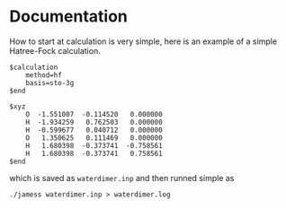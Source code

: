 
# Documentation

How to start at calculation is very simple,
here is an example of a simple Hatree-Fock calculation.


    $calculation
        method=hf
        basis=sto-3g
    $end

    $xyz
        O  -1.551007  -0.114520   0.000000
        H  -1.934259   0.762503   0.000000
        H  -0.599677   0.040712   0.000000
        O   1.350625   0.111469   0.000000
        H   1.680398  -0.373741  -0.758561
        H   1.680398  -0.373741   0.758561
    $end

which is saved as `waterdimer.inp` and then runned simple as

    ./jamess waterdimer.inp > waterdimer.log



